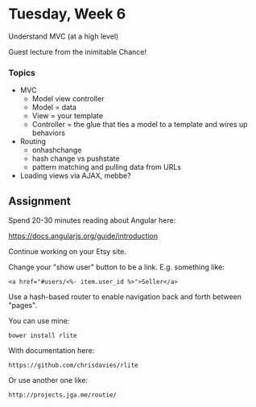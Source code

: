 # Tuesday, Week 6

Understand MVC (at a high level)

Guest lecture from the inimitable Chance!

### Topics

- MVC
  - Model view controller
  - Model = data
  - View = your template
  - Controller = the glue that ties a model to a template and wires up behaviors
- Routing
  - onhashchange
  - hash change vs pushstate
  - pattern matching and pulling data from URLs
- Loading views via AJAX, mebbe?

## Assignment

Spend 20-30 minutes reading about Angular here:

https://docs.angularjs.org/guide/introduction

Continue working on your Etsy site.

Change your "show user" button to be a link. E.g. something like:

    <a href="#users/<%- item.user_id %>">Seller</a>

Use a hash-based router to enable navigation back and forth between
"pages".

You can use mine:

    bower install rlite

With documentation here:

    https://github.com/chrisdavies/rlite

Or use another one like:

    http://projects.jga.me/routie/
